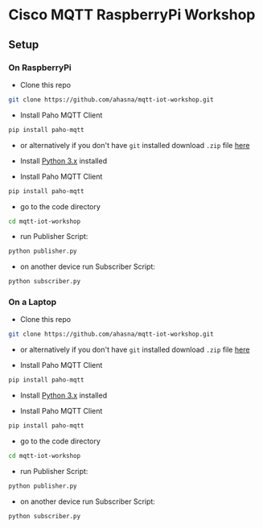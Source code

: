 # Cisco MQTT RaspberryPi Workshop

## Setup

### On RaspberryPi

* Clone this repo

```bash
git clone https://github.com/ahasna/mqtt-iot-workshop.git
```

* Install Paho MQTT Client

```bash
pip install paho-mqtt
```

* or alternatively if you don't have `git` installed download `.zip` file [here](https://github.com/ahasna/mqtt-iot-workshop/archive/master.zip)

* Install [Python 3.x](https://www.python.org/downloads/release/python-372/) installed

* Install Paho MQTT Client

```bash
pip install paho-mqtt
```

* go to the code directory

```bash
cd mqtt-iot-workshop
```

* run Publisher Script:

```bash
python publisher.py
```

* on another device run Subscriber Script:

```bash
python subscriber.py
```

### On a Laptop

* Clone this repo

```bash
git clone https://github.com/ahasna/mqtt-iot-workshop.git
```

* or alternatively if you don't have `git` installed download `.zip` file [here](https://github.com/ahasna/mqtt-iot-workshop/archive/master.zip)

* Install Paho MQTT Client

```bash
pip install paho-mqtt
```

* Install [Python 3.x](https://www.python.org/downloads/release/python-372/) installed

* Install Paho MQTT Client

```bash
pip install paho-mqtt
```

* go to the code directory

```bash
cd mqtt-iot-workshop
```

* run Publisher Script:

```bash
python publisher.py
```

* on another device run Subscriber Script:

```bash
python subscriber.py
```